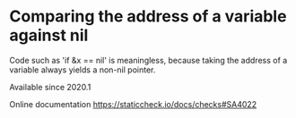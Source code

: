 # Comparing the address of a variable against nil

Code such as 'if &x == nil' is meaningless, because taking the address of a variable always yields a non-nil pointer.

Available since
    2020.1

Online documentation
    https://staticcheck.io/docs/checks#SA4022
